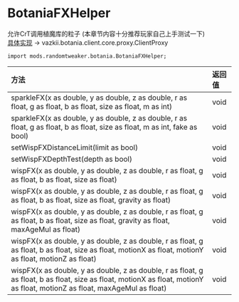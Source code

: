 # BotaniaFXHelper

允许CrT调用植魔库的粒子 (本章节内容十分推荐玩家自己上手测试一下)<br />
[具体实现](https://github.com/Vazkii/Botania/tree/1.12-final) ->
vazkii.botania.client.core.proxy.ClientProxy

```zenscript
import mods.randomtweaker.botania.BotaniaFXHelper;
```

| 方法 | 返回值 |
|:------ | :---- |
| sparkleFX(x as double, y as double, z as double, r as float, g as float, b as float, size as float, m as int) | void |
| sparkleFX(x as double, y as double, z as double, r as float, g as float, b as float, size as float, m as int, fake as bool) | void |
| setWispFXDistanceLimit(limit as bool) | void |
| setWispFXDepthTest(depth as bool) | void |
| wispFX(x as double, y as double, z as double, r as float, g as float, b as float, size as float) | void |
| wispFX(x as double, y as double, z as double, r as float, g as float, b as float, size as float, gravity as float) | void |
| wispFX(x as double, y as double, z as double, r as float, g as float, b as float, size as float, gravity as float, maxAgeMul as float) | void |
| wispFX(x as double, y as double, z as double, r as float, g as float, b as float, size as float, motionX as float, motionY as float, motionZ as float) | void |
| wispFX(x as double, y as double, z as double, r as float, g as float, b as float, size as float, motionX as float, motionY as float, motionZ as float, maxAgeMul as float) | void |